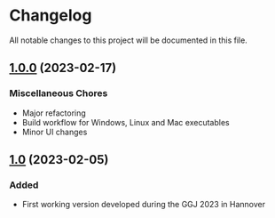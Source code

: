 # Changelog

All notable changes to this project will be documented in this file.

## [1.0.0](https://github.com/ccntrq/delirious-dentist/releases/tag/v1.0.0) (2023-02-17)

### Miscellaneous Chores

- Major refactoring
- Build workflow for Windows, Linux and Mac executables
- Minor UI changes

## [1.0](https://github.com/ccntrq/delirious-dentist/releases/tag/v1.0) (2023-02-05)

### Added

- First working version developed during the GGJ 2023 in Hannover
